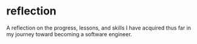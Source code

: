 # reflection
A reflection on the progress,  lessons, and skills I have acquired thus far in my journey toward becoming a software engineer.
